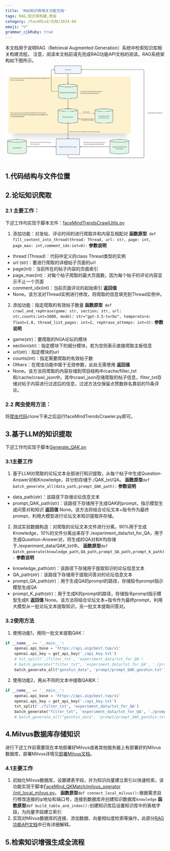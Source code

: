 ```yaml
---
title: 'RAG知识库相关功能文档'
tags: RAG,知识库构建,爬虫
category: /FaceMind/文档/2024-04
emoji: "☺"
grammar_cjkRuby: true
---
```

本文档用于说明RAG（Retrieval Augmented Generation）系统中检索知识库相关构建流程。
注意，阅读本文档前请先完成RAG功能API文档的阅读。RAG系统架构如下图所示。
![whiteboard_exported_image](./images/whiteboard_exported_image.png)

## 1.代码结构与文件位置

## 2.论坛知识爬取
### 2.1 主要工作：
下述工作均实现于脚本文件：[faceMindTrendsCrawlUtils.py](https://github.com/FaceMindCodeBase/FaceMind_Trends_Backend/blob/crawling_time/utils/faceMindTrendsCrawlUtils.py)
 1. 添加功能：对发帖、评论时间的进行爬取并和内容互相配对
**函数原型**`  def fill_content_into_thread(thread: Thread, url: str, page: int, page_max: int,comment_idx:int=0): `
**参数说明**
* thread (Thread)：代码中定义的class Thread类型的实例
* url (str)：要进行爬取的详细帖子页面的url
* page(int)：当前所在的帖子内容的页面索引
* page_max(int)：对每个帖子爬取的最大页面数，因为每个帖子的评论内容显示不止一个页面
* comment_idx(int)：当前页面评论的起始索引
**返回值**
* None。该方法对Thread实例进行修改，将爬取的信息填充到Thread实例中。
 2. 添加功能：指定爬取的有效帖子数量
**函数原型**`  def crawl_and_rephrase(game: str, section: str, url: str,counts:int=1000, model: str="gpt-3.5-turbo", temperature: float=1.0, thread_list_pages: int=2, rephrase_attemps: int=3): `
**参数说明**
* game(str)：要爬取的NGA论坛的模块
* section(str)：指定模块下的细分模块，若为空则表示直接爬取主板信息
* url(str)：指定模块的url
* counts(int)：指定需要爬取的有效帖子数
* Others：在爬虫功能中属于无效参数，此处无需使用
**返回值**
* None。该方法将爬取的内容存储到项目结构中/cache/filter_txt和/cache/crawl_json中。其中crawl_json存储爬取的帖子信息，filter_txt存储对帖子内容进行过滤后的信息，过滤方法仅保留点赞数排名靠前的15条评论。
### 2.2 爬虫使用方法：
将[爬虫代码](https://github.com/FaceMindCodeBase/FaceMind_Trends_Backend/tree/crawling_time)clone下来之后运行faceMindTrendsCrawler.py即可。
## 3.基于LLM的知识提取
下述工作均实现于脚本[Generate_QAK.py](https://github.com/FaceMindCodeBase/FaceMind_QKMatch/blob/main/Generate_QAK.py)
### 3.1主要工作
1. 基于LLM对爬取的论坛文本全部进行知识提取，从每个帖子中生成Question-Answer对和Knowledge，并分别存储于./QAK_txt/QA。
**函数原型**`def batch_generate_all(data_path,prompt_QAK_path):`
**参数说明**
* data_path(str)：该路径下存储论坛信息文本
* prompt_QAK_path(str)：该路径下存储用于生成QAK的prompt，指示模型生成问答对和知识
**返回值**
None。该方法将结合论坛文本+指令作为最终prompt，利用大模型进行论坛文本知识提取并存储。
2. 测试实验数据构造：对爬取的论坛文本文件进行分离，90%用于生成Knowledge，10%的文件分离出来存于./experiment_data/txt_for_QA，用于生成Qusetion-Answer对，将生成的QA对和K均存储于./experiment_data/QAK_txt中。
**函数原型**`def batch_generate(knowledge_path,QA_path,prompt_QA_path,prompt_K_path):`
**参数说明**
* knowledge_path(str)：该路径下存储用于提取知识的论坛信息文本
* QA_path(str)：该路径下存储用于提取问答对的论坛信息文本
* prompt_QA_path(str)：用于生成QA的prompt的路径，存储指令prompt指示模型生成QA
* prompt_K_path(str)：用于生成K的prompt的路径，存储指令prompt指示模型生成K
**返回值**
None。该方法将结合论坛文本+指令作为最终prompt，利用大模型从一批论坛文本提取知识，另一批文本提取问答对。
### 3.2使用方法
1. 使用功能1，用同一批文本提取QAK：
```python
if __name__ == '__main__':
    openai.api_base = 'https://api.aigcbest.top/v1'
    openai.api_key = get_api_key('./api_key.txt')
    # txt_split('./filter_txt', 'experiment_data/txt_for_QA')
    # batch_generate("filter_txt", 'experiment_data/txt_for_QA', './prompt_QA.txt', './prompt_K.txt')
    batch_generate_all("genshin_data", 'prompt/prompt_QAK_genshin.txt')
```
2. 使用功能2，用从不同的文本中提取QA和K：
```python
if __name__ == '__main__':
    openai.api_base = 'https://api.aigcbest.top/v1'
    openai.api_key = get_api_key('./api_key.txt')
    txt_split('./filter_txt', 'experiment_data/txt_for_QA')
    batch_generate("filter_txt", 'experiment_data/txt_for_QA', './prompt_QA.txt', './prompt_K.txt')
    # batch_generate_all("genshin_data", 'prompt/prompt_QAK_genshin.txt')
```
## 4.Milvus数据库存储知识
进行下述工作前需要现在本地部署好Milvus或者其他服务器上有部署好的Milvus数据库，部署Milvus详情见[部署Milvus文档](https://iqp7kyu4j3n.feishu.cn/docx/VLjndGJzMomWhNxKqLEcjvjknud)。
### 4.1主要工作
1. 初始化Milvus数据库，设置建表字段，并为知识向量建立索引以快速检索，该功能实现于脚本[FaceMind_QKMatch/milvus_operator
/init_local_milvus.py](https://github.com/FaceMindCodeBase/FaceMind_QKMatch/blob/main/milvus_operator/init_local_milvus.py)。
**函数原型**`def connect_local_milvus():`根据需求自行修改连接的ip地址和端口号，连接到数据库并创建知识数据库`knowledge`
**函数原型**`def build_table_and_index():`创建知识库后设置知识库中的表格字段，为向量字段建立索引
2. 实现对Milvus数据库的连接、添加数据、向量相似度检索等操作，此部分[RAG功能API文档](https://iqp7kyu4j3n.feishu.cn/docx/EugWdA4WuoapG6xy48pcYTVKnuh)中已有详细解释。
## 5.检索知识增强生成全流程



